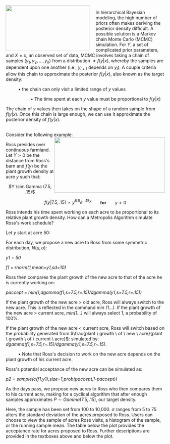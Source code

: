 <img src="http://images1.wikia.nocookie.net/__cb20120728230149/smallville/images/8/89/Metropolis2013.png" width="265" height="145" align="left" style="margin-right: 20px;">

In hierarchical Bayesian modeling, the high number of priors often makes deriving the posterior density difficult. A possible solution is a Markov chain Monte Carlo (MCMC) simulation. For $Y$, a set of complicated prior parameters, and $X=x$, an observed set of data, MCMC involves taking a chain of samples ($y_1,y_2,...,y_n$) from a distribution $\neq f(y|x)$, whereby the samples are dependent upon one another (i.e., $y_{i+1}$ depends on $y_i$). A couple criteria allow this chain to approximate the posterior $f(y|x)$, also known as the target density:

&nbsp;&nbsp;&nbsp;&nbsp;&nbsp;&nbsp;&nbsp;&nbsp;&nbsp;&nbsp;&bull; the chain can only visit a limited range of $y$ values

&nbsp;&nbsp;&nbsp;&nbsp;&nbsp;&nbsp;&nbsp;&nbsp;&nbsp;&nbsp;&nbsp;&nbsp;&nbsp;&nbsp;&nbsp;&nbsp;&nbsp;&nbsp;&nbsp;&nbsp;&bull; The time spent at each $y$ value must be proportional to $f(y|x)$

The chain of $y$ values then takes on the shape of a random sample from $f(y|x)$. Once this chain is large enough, we can use it approximate the posterior density of $f(y|x)$.

<br>
Consider the following example:

<img src="http://www.nrcs.usda.gov/Internet/FSE_MEDIA/stelprdb1049230.jpg" style="float:right" width="350" height="175">

Ross presides over continuous farmland. Let $Y>0$ be the distance from Ross's barn and $f(y)$ be the plant growth density at acre $y$ such that:

<center> $Y \sim Gamma (7.5, .15)$ 

$f(y|7.5,.15) \propto y^{6.5}e^{-.15y}$ &nbsp;&nbsp;&nbsp;&nbsp;&nbsp; <b>for</b> &nbsp;&nbsp;&nbsp;&nbsp;&nbsp; $y > 0$

</center>

Ross intends his time spent working on each acre to be proportional to its relative plant growth density. How can a Metropolis Algorithm simulate Ross's work schedule?

Let $y$ start at acre $50$:

For each day, we propose a new acre to Ross from some symmetric distribution, $N(\mu,\sigma)$:

<i> y1 = 50 </i>

<i>f1 = rnorm(1,mean=y1,sd=10)</i>

Ross then compares the plant growth of the new acre to that of the acre he is currently working on:

<i>paccept = min(1,dgamma(f1,s=7.5,r=.15)/dgamma(y1,s=7.5,r=.15))</i>

If the plant growth of the new acre > old acre, Ross will always switch to the new acre. This is reflected in the command <i>min (1...)</i>. If the plant growth of the new acre > current acre, <i>min(1...)</i> will always select 1, a probability of 100%.

If the plant growth of the new acre < current acre, Ross will switch based on the probability generated from $\frac{plant \ growth \ of \ new \ acre}{plant \ growth \ of \ current \ acre}$: simulated by: <i> dgamma(f1,s=7.5,r=.15)/dgamma(y1,s=7.5,r=.15)</i>. 

&nbsp;&nbsp;&nbsp;&nbsp;&nbsp;&nbsp;&nbsp;&nbsp;&nbsp;&nbsp;&bull; Note that Ross's decision to work on the new acre depends on the plant growth of his current acre.

Ross's potential acceptance of the new acre can be simulated as:

<i> p2 = sample(c(f1,y1),size=1,prob(paccept,1-paccept))</i>

As the days pass, we propose new acres to Ross who then compares them to his current acre, making for a cyclical algorithm that after enough samples approximates $P \sim Gamma (7.5, .15)$, our target density. 

Here, the sample has been set from 100 to 10,000. $\sigma$ ranges from 5 to 75 alters the standard deviation of the acres proposed to Ross. Users can choose to view the sample of acres Ross visits, a histogram of the sample, or the running sample mean. The table below the plot provides the acceptance rate for acres proposed to Ross. Further descriptions are provided in the textboxes above and below the plot. 
